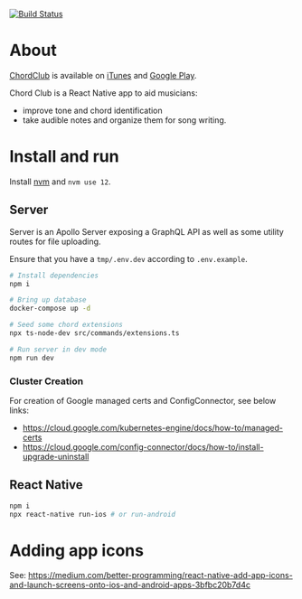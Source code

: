[![Build Status](https://travis-ci.com/erichulburd/chord-club.svg?branch=master)](https://travis-ci.com/erichulburd/chord-club)

# About

[ChordClub](https://www.chordclub.app/) is available on [iTunes](http://itunes.com/apps/chordclub) and [Google Play](https://play.google.com/store/apps/details?id=app.chordclub&pcampaignid=pcampaignidMKT-Other-global-all-co-prtnr-py-PartBadge-Mar2515-1).

Chord Club is a React Native app to aid musicians:
* improve tone and chord identification
* take audible notes and organize them for song writing.

# Install and run

Install [nvm](https://github.com/nvm-sh/nvm#installing-and-updating) and `nvm use 12`.

## Server

Server is an Apollo Server exposing a GraphQL API as well as some utility routes for file uploading.

Ensure that you have a `tmp/.env.dev` according to `.env.example`.

```sh
# Install dependencies
npm i

# Bring up database
docker-compose up -d

# Seed some chord extensions
npx ts-node-dev src/commands/extensions.ts

# Run server in dev mode
npm run dev
```

### Cluster Creation

For creation of Google managed certs and ConfigConnector, see below links:
  * https://cloud.google.com/kubernetes-engine/docs/how-to/managed-certs
  * https://cloud.google.com/config-connector/docs/how-to/install-upgrade-uninstall

## React Native

```sh
npm i
npx react-native run-ios # or run-android
```

# Adding app icons

See:
https://medium.com/better-programming/react-native-add-app-icons-and-launch-screens-onto-ios-and-android-apps-3bfbc20b7d4c
